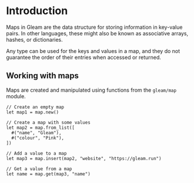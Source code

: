# Introduction

Maps in Gleam are the data structure for storing information in key-value pairs. In other languages, these might also be known as associative arrays, hashes, or dictionaries.

Any type can be used for the keys and values in a map, and they do not guarantee the order of their entries when accessed or returned.

## Working with maps

Maps are created and manipulated using functions from the `gleam/map` module.

```gleam
// Create an empty map
let map1 = map.new()

// Create a map with some values
let map2 = map.from_list([
  #("name", "Gleam"),
  #("colour", "Pink"),
])

// Add a value to a map
let map3 = map.insert(map2, "website", "https://gleam.run")

// Get a value from a map
let name = map.get(map3, "name")
```

